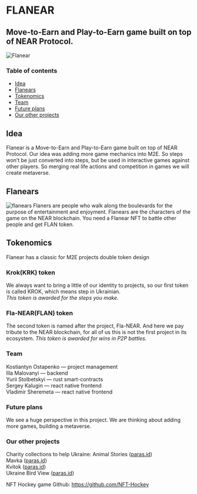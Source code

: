 # FLANEAR
## Move-to-Earn and Play-to-Earn game built on top of NEAR Protocol.
![Flanear](https://user-images.githubusercontent.com/63261287/173238854-e5f389bb-67f7-444b-88e9-2aba91a65370.png)

### Table of contents
* [Idea](#idea)
* [Flanears](#flanears)
* [Tokenomics](#tokenomics)
* [Team](#team)
* [Future plans](#future-plans)
* [Our other projects](#Our-other-projects)

## Idea
Flanear is a Move-to-Earn and Play-to-Earn game built on top of NEAR Protocol.
Our idea was adding more game mechanics into M2E. So steps won’t be just converted into steps, but be used in interactive games against other players.
So merging real life actions and competition in games we will create metaverse.

## Flanears
![flanears](https://user-images.githubusercontent.com/63261287/173238834-f0d9fcfa-b47b-4c35-87c9-840c0b0b503c.png)
Flaners are people who walk along the boulevards for the purpose of entertainment and enjoyment.
Flanears are the characters of the game on the NEAR blockchain.
You need a Flanear NFT to battle other people and get FLAN token.

## Tokenomics
Flanear has a classic for M2E projects double token design

### Krok(KRK) token
We always want to bring a little of our identity to projects, so our first token is called KROK, which means step in Ukrainian.<br>
*This token is awarded for the steps you make.*

### Fla-NEAR(FLAN) token
The second token is named after the project, Fla-NEAR. And here we pay tribute to the NEAR blockchain, for all of us this is not the first project in its ecosystem.
*This token is awarded for wins in P2P battles.*<br>

### Team
Kostiantyn Ostapenko — project management<br>
Illa Malovanyi — backend<br>
Yurii Stolbetskyi — rust smart-contracts<br>
Sergey Kalugin — react native frontend<br>
Vladimir Sheremeta — react native frontend<br>

### Future plans
We see a huge perspective in this project. We are thinking about adding more games, building a metaverse.

### Our other projects
Charity collections to help Ukraine:
Animal Stories ([paras.id](https://paras.id/ru/collection/animal-stories-by-kastet99near))<br>
Mavka ([paras.id](https://paras.id/ru/collection/mavka-by-kastet99near))<br>
Kvitok ([paras.id](https://paras.id/ru/collection/kvitok-by-kastet99near))<br>
Ukraine Bird View ([paras.id](https://paras.id/ru/collection/ukraine-bird-view-by-kastet99near))<br>

NFT Hockey game Github:
https://github.com/NFT-Hockey

